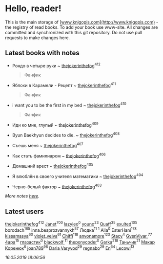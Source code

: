 # Hello, reader!
This is the main storage of [www.knigopis.com](http://www.knigopis.com) - the registry of read books.
To add your book use www-site. All changes are committed and synchronized with this git repository.
Do not use pull requests to make changes here.


## Latest books with notes
* Рондо в четыре руки ~ [thejokerinthefog](users/317/317244423-vkontakte)<sup>412</sup>
    > Фанфик

* Яблоки в Карамели - Рецепт ~ [thejokerinthefog](users/317/317244423-vkontakte)<sup>411</sup>
    > Фанфик

* i want you to be the first in my bed ~ [thejokerinthefog](users/317/317244423-vkontakte)<sup>410</sup>
    > Фанфик

* Иди ко мне, глупый ~ [thejokerinthefog](users/317/317244423-vkontakte)<sup>409</sup>

* Byun Baekhyun decides to die. ~ [thejokerinthefog](users/317/317244423-vkontakte)<sup>408</sup>

* Съешь меня ~ [thejokerinthefog](users/317/317244423-vkontakte)<sup>407</sup>

* Как стать фамилиаром ~ [thejokerinthefog](users/317/317244423-vkontakte)<sup>406</sup>

* Домашний арест ~ [thejokerinthefog](users/317/317244423-vkontakte)<sup>405</sup>

* Я влюблён в своего учителя математики ~ [thejokerinthefog](users/317/317244423-vkontakte)<sup>404</sup>

* Черно-белый фактор ~ [thejokerinthefog](users/317/317244423-vkontakte)<sup>403</sup>


_More notes [here](latest_books_with_notes.md)._


## Latest users
[thejokerinthefog](users/317/317244423-vkontakte)<sup>412</sup> 
[Janet](users/108/108113656204404967440-google)<sup>700</sup> 
[lazyleo](users/116/116845519572391639637-google)<sup>0</sup> 
[youno](users/302/302928912-vkontakte)<sup>23</sup> 
[Quaff](users/122/12267158-vkontakte)<sup>35</sup> 
[exulted](users/100/100599204551896265722-google)<sup>105</sup> 
[borodach](users/157/15706320-vkontakte)<sup>165</sup> 
[inna.besprozvannykh](users/733/73323849-yandex)<sup>57</sup> 
[Людка](users/111/111038749-vkontakte)<sup>11</sup> 
[](users/114/114792281744850455512-google)<sup>1</sup> 
[Alla](users/103/103352250712959229257-google)<sup>0</sup> 
[EsterHani](users/305/30558181-vkontakte)<sup>178</sup> 
[kissamasya](users/684/68439978-vkontakte)<sup>60</sup> 
[violet_velva](users/116/116961712580551399099-google)<sup>61</sup> 
[Chiffi](users/105/105831994080785626680-google)<sup>118</sup> 
[anvonamore](users/595/5957175-vkontakte)<sup>123</sup> 
[Stacy](users/309/30902475-vkontakte)<sup>4</sup> 
[GvenVivar ](users/158/158266434925901-facebook)<sup>77</sup> 
[4apa](users/117/117392596378069249667-google)<sup>15</sup> 
[глазастик](users/115/115257673890455357280-google)<sup>0</sup> 
[blackwolf ](users/236/236639644-vkontakte)<sup>11</sup> 
[theponycoder](users/195/195144442-vkontakte)<sup>0</sup> 
[Garka](users/115/115753719718250012620-google)<sup>218</sup> 
[Таньчик](users/209/2096581563762610-facebook)<sup>21</sup> 
[Макар Коренюк](users/126/126368737-vkontakte)<sup>6</sup> 
[joan789](users/240/2401650-vkontakte)<sup>98</sup> 
[Daria Varyvod](users/829/829893410524253-facebook)<sup>29</sup> 
[regnabo](users/870/870059322-yandex)<sup>29</sup> 
[En](users/333/333646551-vkontakte)<sup>64</sup> 
[Lecowi](users/521/521873425-vkontakte)<sup>13</sup> 


_16.05.2019 18:06:56_
